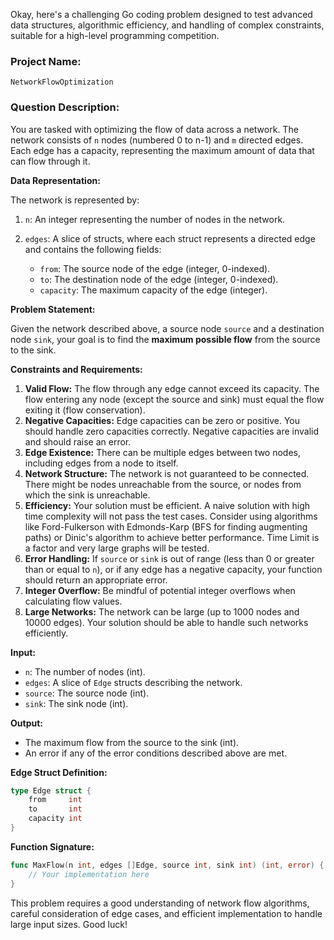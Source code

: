 Okay, here's a challenging Go coding problem designed to test advanced data structures, algorithmic efficiency, and handling of complex constraints, suitable for a high-level programming competition.

### Project Name:

```
NetworkFlowOptimization
```

### Question Description:

You are tasked with optimizing the flow of data across a network. The network consists of `n` nodes (numbered 0 to n-1) and `m` directed edges. Each edge has a capacity, representing the maximum amount of data that can flow through it.

**Data Representation:**

The network is represented by:

1.  `n`: An integer representing the number of nodes in the network.
2.  `edges`: A slice of structs, where each struct represents a directed edge and contains the following fields:

    *   `from`: The source node of the edge (integer, 0-indexed).
    *   `to`: The destination node of the edge (integer, 0-indexed).
    *   `capacity`: The maximum capacity of the edge (integer).

**Problem Statement:**

Given the network described above, a source node `source` and a destination node `sink`, your goal is to find the **maximum possible flow** from the source to the sink.

**Constraints and Requirements:**

1.  **Valid Flow:** The flow through any edge cannot exceed its capacity. The flow entering any node (except the source and sink) must equal the flow exiting it (flow conservation).
2.  **Negative Capacities:** Edge capacities can be zero or positive. You should handle zero capacities correctly. Negative capacities are invalid and should raise an error.
3.  **Edge Existence:** There can be multiple edges between two nodes, including edges from a node to itself.
4.  **Network Structure:** The network is not guaranteed to be connected. There might be nodes unreachable from the source, or nodes from which the sink is unreachable.
5.  **Efficiency:** Your solution must be efficient. A naive solution with high time complexity will not pass the test cases. Consider using algorithms like Ford-Fulkerson with Edmonds-Karp (BFS for finding augmenting paths) or Dinic's algorithm to achieve better performance. Time Limit is a factor and very large graphs will be tested.
6.  **Error Handling:** If `source` or `sink` is out of range (less than 0 or greater than or equal to `n`), or if any edge has a negative capacity, your function should return an appropriate error.
7.  **Integer Overflow:** Be mindful of potential integer overflows when calculating flow values.
8.  **Large Networks:** The network can be large (up to 1000 nodes and 10000 edges). Your solution should be able to handle such networks efficiently.

**Input:**

*   `n`: The number of nodes (int).
*   `edges`: A slice of `Edge` structs describing the network.
*   `source`: The source node (int).
*   `sink`: The sink node (int).

**Output:**

*   The maximum flow from the source to the sink (int).
*   An error if any of the error conditions described above are met.

**Edge Struct Definition:**

```go
type Edge struct {
    from     int
    to       int
    capacity int
}
```

**Function Signature:**

```go
func MaxFlow(n int, edges []Edge, source int, sink int) (int, error) {
    // Your implementation here
}
```
This problem requires a good understanding of network flow algorithms, careful consideration of edge cases, and efficient implementation to handle large input sizes. Good luck!
